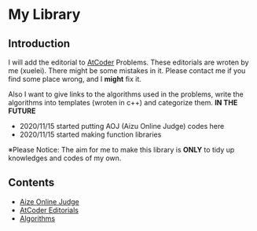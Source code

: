 # My Library

## Introduction
I will add the editorial to [AtCoder](https://atcoder.jp/) Problems.
These editorials are wroten by me (xuelei). There might be some mistakes in it.
Please contact me if you find some place wrong, and I **might** fix it.

Also I want to give links to the algorithms used in the problems, write the algorithms into templates (wroten in c++)
and categorize them. **IN THE FUTURE**

- 2020/11/15 started putting AOJ (Aizu Online Judge) codes here
- 2020/11/15 started making function libraries

※Please Notice: The aim for me to make this library is **ONLY** to tidy up knowledges and codes of my own.

## Contents
- [Aize Online Judge](https://github.com/xuelei7/mylibrary/tree/master/AOJ)
- [AtCoder Editorials](https://github.com/xuelei7/mylibrary/tree/master/AtCoder)
- [Algorithms](https://github.com/xuelei7/mylibrary/tree/master/Algorithms)
